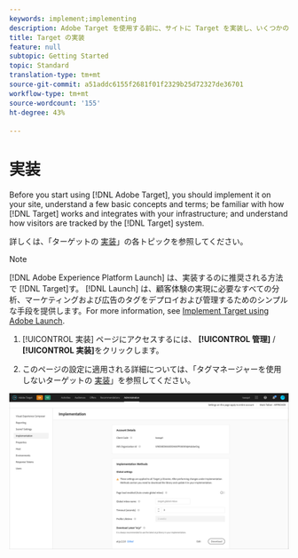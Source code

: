 ```yaml
---
keywords: implement;implementing
description: Adobe Target を使用する前に、サイトに Target を実装し、いくつかの基本的な概念や用語を理解し、Target のしくみやインフラストラクチャとの統合について把握し、Target システムでの訪問者の追跡方法を理解する必要があります。
title: Target の実装
feature: null
subtopic: Getting Started
topic: Standard
translation-type: tm+mt
source-git-commit: a51addc6155f2681f01f2329b25d72327de36701
workflow-type: tm+mt
source-wordcount: '155'
ht-degree: 43%

---
```



# 実装

Before you start using [!DNL Adobe Target], you should implement it on your site, understand a few basic concepts and terms; be familiar with how [!DNL Target] works and integrates with your infrastructure; and understand how visitors are tracked by the [!DNL Target] system.

詳しくは、「ターゲットの [実装](/help/c-implementing-target/implementing-target.md)」の各トピックを参照してください。

>[!NOTE]
>
>[!DNL Adobe Experience Platform Launch] は、実装するのに推奨される方法で [!DNL Target]す。 [!DNL Launch] は、顧客体験の実現に必要なすべての分析、マーケティングおよび広告のタグをデプロイおよび管理するためのシンプルな手段を提供します。For more information, see [Implement Target using Adobe Launch](/help/c-implementing-target/c-implementing-target-for-client-side-web/how-to-deployatjs/cmp-implementing-target-using-adobe-launch.md).

1. [!UICONTROL 実装] ページにアクセスするには、 **[!UICONTROL 管理]** / **[!UICONTROL 実装]**&#x200B;をクリックします。

1. このページの設定に適用される詳細については、「タグマネージャーを使用しないターゲットの [実装](/help/c-implementing-target/c-implementing-target-for-client-side-web/how-to-deployatjs/implementing-target-without-a-tag-manager.md)」を参照してください。

![導入ページ](/help/administrating-target/assets/implementation.png)